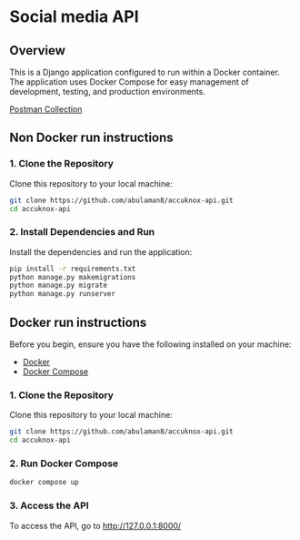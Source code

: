 # Social media API

## Overview

This is a Django application configured to run within a Docker container. The application uses Docker Compose for easy management of development, testing, and production environments.

[Postman Collection](https://paradox-webops.postman.co/workspace/Paradox-Workspace~f8042fd3-e323-447e-a1f5-7e74c14d48f7/collection/19575325-3e41cee6-9900-41ff-b596-a41e147cf4cf?action=share&creator=19575325)


## Non Docker run instructions

### 1. Clone the Repository

Clone this repository to your local machine:

```bash
git clone https://github.com/abulaman8/accuknox-api.git
cd accuknox-api
```
### 2. Install Dependencies and Run

Install the dependencies and run the application:

```bash
pip install -r requirements.txt
python manage.py makemigrations
python manage.py migrate
python manage.py runserver
```

## Docker run instructions

Before you begin, ensure you have the following installed on your machine:

- [Docker](https://docs.docker.com/get-docker/)
- [Docker Compose](https://docs.docker.com/compose/install/)



### 1. Clone the Repository

Clone this repository to your local machine:

```bash
git clone https://github.com/abulaman8/accuknox-api.git
cd accuknox-api
```

### 2. Run Docker Compose

```bash
docker compose up
```

### 3. Access the API
To access the API, go to http://127.0.0.1:8000/


